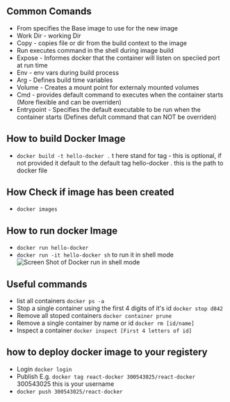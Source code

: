 ## Common Comands
-  From specifies the Base image to use for the new image
- Work Dir - working Dir
- Copy - copies file or dir from the build context to the image
- Run executes command in the shell during image build
- Expose - Informes docker that the container will listen on speciied port at run time
- Env - env vars during build process
- Arg - Defines build time variables
- Volume - Creates a mount point for externaly mounted volumes
- Cmd - provides default command to executes when the container starts (More flexible and can be overriden)
- Entrypoint - Specifies the default executable to be run when the container starts (Defines defult command that can NOT be overriden)

## How to build Docker Image
- `docker build -t hello-docker .` 
    t here stand for tag - this is optional, if not provided it default to the default tag 
    hello-docker . this is the path to docker file

## How Check if image has been created 
- `docker images`

## How to run docker Image
- `docker run hello-docker` 
- `docker run -it hello-docker sh` to run it in shell mode
    ![Screen Shot of Docker run in shell mode](/Docker-Basics/Hello-Docker/Readme-Images/shellmode.png)

## Useful commands
- list all containers `docker ps -a`
- Stop a single container using the first 4 digits of it's id `docker stop d842`
- Remove all stoped containers `docker container prune`
- Remove a single container by name or id `docker rm [id/name]`
- Inspect a container `docker inspect [First 4 letters of id]`


## how to deploy docker image to your registery
- Login `docker login`
- Publish E.g. `docker tag react-docker 300543025/react-docker` 300543025 this is your username
- `docker push 300543025/react-docker`